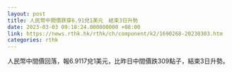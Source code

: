 ```yaml
---
layout: post
title: 人民幣中間價跌穿6.91兌1美元　結束3日升勢
date: 2023-03-03 09:18:24.000000000 +08:00
link: https://news.rthk.hk/rthk/ch/component/k2/1690268-20230303.htm
categories: rthk
---
```


人民幣中間價回落，報6.9117兌1美元，比昨日中間價跌309點子，結束3日升勢。
